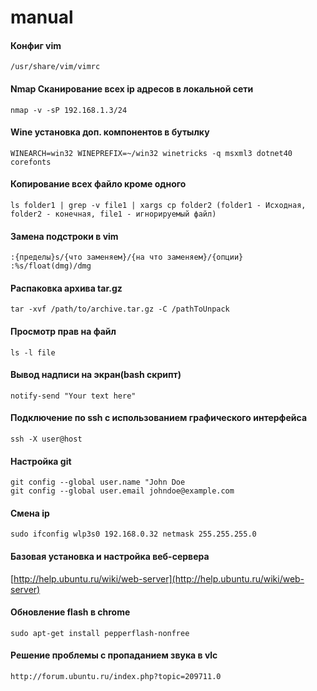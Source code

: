 # manual

#### Конфиг vim
`/usr/share/vim/vimrc`

#### Nmap Сканирование всех ip адресов в локальной сети
`nmap -v -sP 192.168.1.3/24`

#### Wine установка доп. компонентов в бутылку
`WINEARCH=win32 WINEPREFIX=~/win32 winetricks -q msxml3 dotnet40 corefonts`

#### Копирование всех файло кроме одного
`ls folder1 | grep -v file1 | xargs cp folder2 (folder1 - Исходная, folder2 - конечная, file1 - игнорируемый файл)`

#### Замена подстроки в vim
`:{пределы}s/{что заменяем}/{на что заменяем}/{опции}`
`:%s/float(dmg)/dmg`

#### Распаковка архива tar.gz
`tar -xvf /path/to/archive.tar.gz -C /pathToUnpack`

#### Просмотр прав на файл
`ls -l file`

#### Вывод надписи на экран(bash скрипт)
`notify-send "Your text here"`

#### Подключение по ssh с использованием графического интерфейса
`ssh -X user@host`

#### Настройка git
	git config --global user.name "John Doe
	git config --global user.email johndoe@example.com

#### Смена ip
`sudo ifconfig wlp3s0 192.168.0.32 netmask 255.255.255.0`

#### Базовая установка и настройка веб-сервера
[http://help.ubuntu.ru/wiki/web-server](http://help.ubuntu.ru/wiki/web-server)

#### Обновление flash в chrome
`sudo apt-get install pepperflash-nonfree`

#### Решение проблемы с пропаданием звука в vlc
`http://forum.ubuntu.ru/index.php?topic=209711.0`
